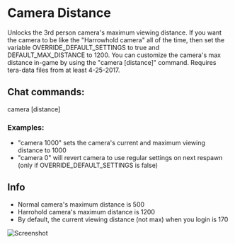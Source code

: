 # Camera Distance

Unlocks the 3rd person camera's maximum viewing distance.
If you want the camera to be like the "Harrowhold camera" all of the time, then set the variable OVERRIDE_DEFAULT_SETTINGS to true and DEFAULT_MAX_DISTANCE to 1200. 
You can customize the camera's max distance in-game by using the "camera [distance]" command. 
Requires tera-data files from at least 4-25-2017.


## Chat commands:
camera [distance]
### Examples:
- "camera 1000"		sets the camera's current and maximum viewing distance to 1000
- "camera 0"		will revert camera to use regular settings on next respawn (only if OVERRIDE_DEFAULT_SETTINGS is false)

## Info
- Normal camera's maximum distance is 500
- Harrohold camera's maximum distance is 1200
- By default, the current viewing distance (not max) when you login is 170

![Screenshot](http://i.imgur.com/LzxGSgm.jpg)